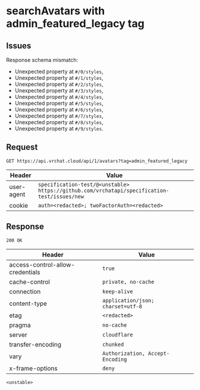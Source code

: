 # searchAvatars with admin_featured_legacy tag

## Issues
Response schema mismatch:
* Unexpected property at ``#/0/styles``,
* Unexpected property at ``#/1/styles``,
* Unexpected property at ``#/2/styles``,
* Unexpected property at ``#/3/styles``,
* Unexpected property at ``#/4/styles``,
* Unexpected property at ``#/5/styles``,
* Unexpected property at ``#/6/styles``,
* Unexpected property at ``#/7/styles``,
* Unexpected property at ``#/8/styles``,
* Unexpected property at ``#/9/styles``.
## Request
`GET https://api.vrchat.cloud/api/1/avatars?tag=admin_featured_legacy`

| Header | Value |
| ------ | ----- |
| user-agent | `specification-test/@<unstable> https://github.com/vrchatapi/specification-test/issues/new` |
| cookie | `auth=<redacted>; twoFactorAuth=<redacted>` |


## Response
`200 OK`

| Header | Value |
| ------ | ----- |
| access-control-allow-credentials | `true` |
| cache-control | `private, no-cache` |
| connection | `keep-alive` |
| content-type | `application/json; charset=utf-8` |
| etag | `<redacted>` |
| pragma | `no-cache` |
| server | `cloudflare` |
| transfer-encoding | `chunked` |
| vary | `Authorization, Accept-Encoding` |
| x-frame-options | `deny` |

```jsonc
<unstable>
```
